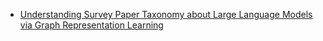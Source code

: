 - [Understanding Survey Paper Taxonomy about Large Language Models via Graph Representation Learning](https://arxiv.org/pdf/2402.10409.pdf)
